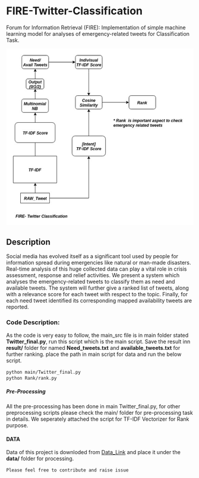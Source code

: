 # FIRE-Twitter-Classification
Forum for Information Retrieval (FIRE): Implementation of simple machine learning model for analyses of emergency-related tweets for Classification Task.


<p align="center">
  <img src="https://github.com/Shandilya21/FIRE-Twitter-Classification/blob/master/Tweet_classification.jpg" alt="Tweet_Classification"/>
</p>


## Description 
Social media has evolved itself as a significant tool used by people for information spread during emergencies like natural or man-made disasters. Real-time analysis of this huge collected data can play a vital role in crisis assessment, response and relief activities. We present a system which analyses the emergency-related tweets to classify them as need and available tweets. The system will further give a ranked list of tweets, along with a relevance score for each tweet with respect to the topic. Finally, for each need tweet identified its corresponding mapped availability tweets are reported.

### Code Description:
As the code is very easy to follow, the main_src file is in main folder stated **Twitter_final.py**, run this script which is the main script. Save the result inn **result/** folder for named **Need_tweets.txt** and **available_tweets.txt** for further ranking. place the path in main script for data and run the below script.

```
python main/Twitter_final.py
python Rank/rank.py
```
##### Pre-Processing
All the pre-processing has been done in main Twitter_final.py, for other preprocessing scripts please check the main/ folder for pre-processing task in details. We seperately attached the script for TF-IDF Vectorizer for Rank purpose. 


#### DATA
Data of this project is downloded from [Data_Link](https://drive.google.com/open?id=1rLfHSwg18eY9gcWLN5m_5KMlVT46rKcf) and place it under the **data/** folder for processing.

```
Please feel free to contribute and raise issue
```
